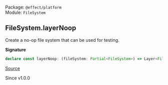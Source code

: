 Package: `@effect/platform`<br />
Module: `FileSystem`<br />

## FileSystem.layerNoop

Create a no-op file system that can be used for testing.

**Signature**

```ts
declare const layerNoop: (fileSystem: Partial<FileSystem>) => Layer<FileSystem>
```

[Source](https://github.com/Effect-TS/effect/tree/main/packages/platform/src/FileSystem.ts#L463)

Since v1.0.0